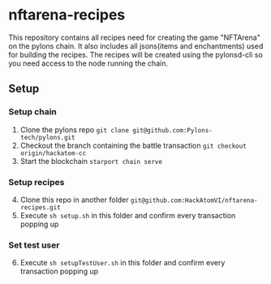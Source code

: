 # nftarena-recipes

This repository contains all recipes need for creating the game "NFTArena" on the pylons chain.
It also includes all jsons(items and enchantments) used for building the recipes.
The recipes will be created using the pylonsd-cli so you need access to the node running the chain.

## Setup

### Setup chain
1. Clone the pylons repo `git clone git@github.com:Pylons-tech/pylons.git`
2. Checkout the branch containing the battle transaction `git checkout origin/hackatom-cc`
3. Start the blockchain `starport chain serve`

### Setup recipes
4. Clone this repo in another folder `git@github.com:HackAtomVI/nftarena-recipes.git`
5. Execute `sh setup.sh` in this folder and confirm every transaction popping up

### Set test user
6. Execute `sh setupTestUser.sh` in this folder and confirm every transaction popping up

